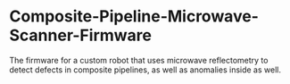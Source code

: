 # Composite-Pipeline-Microwave-Scanner-Firmware
The firmware for a custom robot that uses microwave reflectometry to detect defects in composite pipelines, as well as anomalies inside as well.
